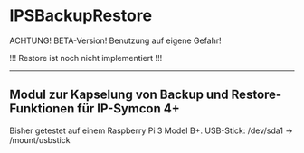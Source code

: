 # IPSBackupRestore

ACHTUNG! BETA-Version! Benutzung auf eigene Gefahr!

!!! Restore ist noch nicht implementiert !!!

----
Modul zur Kapselung von Backup und Restore-Funktionen für IP-Symcon 4+
----

Bisher getestet auf einem Raspberry Pi 3 Model B+.
USB-Stick: /dev/sda1 -> /mount/usbstick
